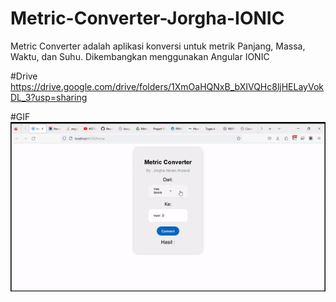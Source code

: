 # Metric-Converter-Jorgha-IONIC
Metric Converter adalah aplikasi konversi untuk metrik Panjang, Massa, Waktu, dan Suhu. Dikembangkan menggunakan Angular IONIC

#Drive
https://drive.google.com/drive/folders/1XmOaHQNxB_bXIVQHc8ljHELayVokDL_3?usp=sharing

#GIF
![](https://github.com/JorghaAryandi/Metric-Converter-Jorgha-IONIC/blob/main/ezgif.com-video-to-gif.gif)


